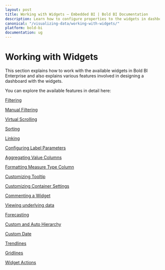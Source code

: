 ```yaml
---
layout: post
title: Working with Widgets – Embedded BI | Bold BI Documentation
description: Learn how to configure properties to the widgets in dashboard for interactive functionalities in Bold BI deployed in your server.
canonical: "/visualizing-data/working-with-widgets/"
platform: bold-bi
documentation: ug
---
```


# Working with Widgets

This section explains how to work with the available widgets in Bold BI Enterprise and also explains various features involved in designing a dashboard with the widgets.

You can explore the available features in detail here:


[Filtering](/visualizing-data/working-with-widgets/configuring-widget-filters/)

[Manual Filtering](/visualizing-data/working-with-widgets/manual-filters/)

[Virtual Scrolling](/visualizing-data/working-with-widgets/virtual-scrolling/)

[Sorting](/visualizing-data/working-with-widgets/advanced-sorting/)

[Linking](/visualizing-data/working-with-widgets/linking-urls-and-dashboards/)

[Configuring Label Parameters](/visualizing-data/working-with-widgets/configuring-label-parameters/)

[Aggregating Value Columns](/visualizing-data/working-with-widgets/aggregating-value-columns-based-on-type/)

[Formatting Measure Type Column](/visualizing-data/working-with-widgets/formatting-measure-type-column/)

[Customizing Tooltip](/visualizing-data/working-with-widgets/tooltip-customization/)

[Customizing Container Settings](/visualizing-data/working-with-widgets/customizing-container-appearance/)

[Commenting a Widget](/visualizing-data/working-with-widgets/commenting-widget/)

[Viewing underlying data](/visualizing-data/working-with-widgets/view-data/)

[Forecasting](/visualizing-data/working-with-widgets/forecasting/)

[Custom and Auto Hierarchy](/visualizing-data/working-with-widgets/custom-and-auto-hierarchy/)

[Custom Date](/visualizing-data/working-with-widgets/custom-date-format/)

[Trendlines](/visualizing-data/working-with-widgets/chart-trendlines/)

[Gridlines](/visualizing-data/working-with-widgets/chart-gridlines/)

[Widget Actions](/visualizing-data/working-with-widgets/widget-action/)